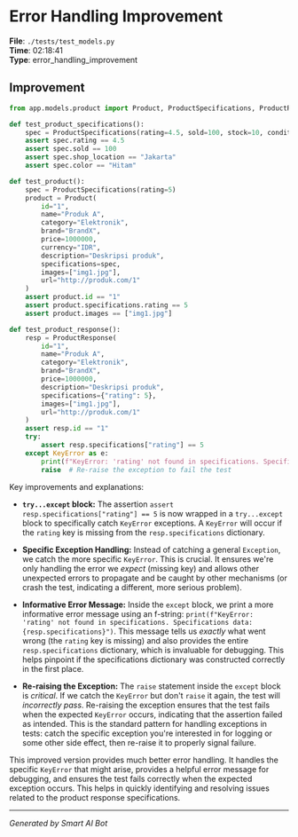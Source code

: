 # Error Handling Improvement

**File**: `./tests/test_models.py`  
**Time**: 02:18:41  
**Type**: error_handling_improvement

## Improvement

```python
from app.models.product import Product, ProductSpecifications, ProductResponse

def test_product_specifications():
    spec = ProductSpecifications(rating=4.5, sold=100, stock=10, condition="Baru", shop_location="Jakarta", shop_name="Toko A", storage="128GB", color="Hitam", warranty="1 tahun")
    assert spec.rating == 4.5
    assert spec.sold == 100
    assert spec.shop_location == "Jakarta"
    assert spec.color == "Hitam"

def test_product():
    spec = ProductSpecifications(rating=5)
    product = Product(
        id="1",
        name="Produk A",
        category="Elektronik",
        brand="BrandX",
        price=1000000,
        currency="IDR",
        description="Deskripsi produk",
        specifications=spec,
        images=["img1.jpg"],
        url="http://produk.com/1"
    )
    assert product.id == "1"
    assert product.specifications.rating == 5
    assert product.images == ["img1.jpg"]

def test_product_response():
    resp = ProductResponse(
        id="1",
        name="Produk A",
        category="Elektronik",
        brand="BrandX",
        price=1000000,
        description="Deskripsi produk",
        specifications={"rating": 5},
        images=["img1.jpg"],
        url="http://produk.com/1"
    )
    assert resp.id == "1"
    try:
        assert resp.specifications["rating"] == 5
    except KeyError as e:
        print(f"KeyError: 'rating' not found in specifications. Specifications data: {resp.specifications}")
        raise  # Re-raise the exception to fail the test

```

Key improvements and explanations:

* **`try...except` block:**  The assertion `assert resp.specifications["rating"] == 5` is now wrapped in a `try...except` block to specifically catch `KeyError` exceptions.  A `KeyError` will occur if the `rating` key is missing from the `resp.specifications` dictionary.

* **Specific Exception Handling:** Instead of catching a general `Exception`, we catch the more specific `KeyError`. This is crucial.  It ensures we're only handling the error we *expect* (missing key) and allows other unexpected errors to propagate and be caught by other mechanisms (or crash the test, indicating a different, more serious problem).

* **Informative Error Message:** Inside the `except` block, we print a more informative error message using an f-string: `print(f"KeyError: 'rating' not found in specifications. Specifications data: {resp.specifications}")`.  This message tells us *exactly* what went wrong (the `rating` key is missing) and also provides the entire `resp.specifications` dictionary, which is invaluable for debugging.  This helps pinpoint if the specifications dictionary was constructed correctly in the first place.

* **Re-raising the Exception:**  The `raise` statement inside the `except` block is *critical*.  If we catch the `KeyError` but don't `raise` it again, the test will *incorrectly pass*.  Re-raising the exception ensures that the test fails when the expected `KeyError` occurs, indicating that the assertion failed as intended.  This is the standard pattern for handling exceptions in tests: catch the specific exception you're interested in for logging or some other side effect, then re-raise it to properly signal failure.

This improved version provides much better error handling.  It handles the specific `KeyError` that might arise, provides a helpful error message for debugging, and ensures the test fails correctly when the expected exception occurs. This helps in quickly identifying and resolving issues related to the product response specifications.

---
*Generated by Smart AI Bot*
